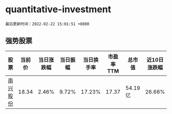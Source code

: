 # quantitative-investment

`最后更新时间：2022-02-22 15:01:51 +0800`

## 强势股票

|股票|当前价|当日涨跌幅|当日振幅|当日换手率|市盈率TTM|总市值|近10日涨跌幅|
|----|----|----|----|----|----|----|----|
|[南兴股份](https://xueqiu.com/S/SZ002757)|18.34|2.46%|9.72%|17.23%|17.37|54.19亿|26.66%|
